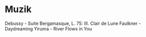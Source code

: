 # Muzik

Debussy - Suite Bergamasque, L. 75: III. Clair de Lune 
Faulkner - Daydreaming 
Yiruma - River Flows in You 
